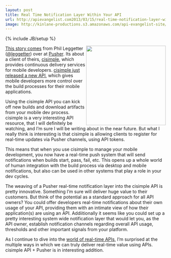 ```yaml
---
layout: post
title: Real Time Notification Layer Within Your API
url: http://apievangelist.com2013/03/15/real-time-notification-layer-within-your-api/
image: http://kinlane-productions.s3.amazonaws.com/api-evangelist-site/blog/cisimple-plus-pusher.png
---
```

{% include JB/setup %}<p>
     <img src="https://s3.amazonaws.com/kinlane-productions/api-evangelist/pusher/cisimple-plus-pusher.png"  width="250" align="right" />
</p>
<p>
     <a href="http://blog.pusher.com/using-pusher-to-power-cisimples-real-time-api/">This story comes</a> from Phil Leggetter (<a href="https://twitter.com/leggetter">@leggetter</a>) over at <a href="http://pusher.com/">Pusher</a>. Its about a client of theirs, <a href="https://www.cisimple.com/">cisimple</a>, which provides continuous delivery services for mobile developers. <a href="http://blog.cisimple.com/2013/03/06/check-out-our-shiny-new-api-and-pusher-integration/">cisimple just released a new API</a>, which gives mobile developers more control over the build processes for their mobile applications.
</p>
<p>
     Using the cisimple API you can kick off new builds and download artifacts from your mobile dev process. cisimple is a very interesting API resource, that I will definitely be watching, and I’m sure I will be writing about in the near future. But what I really think is interesting is that cisimple is allowing clients to register for real-time updates via Pusher channels, using API tokens.
</p>
<p>
     This means that when you use cisimple to manage your mobile development, you now have a real-time push system that will send notifications when builds start, pass, fail, etc. This opens up a whole world of human integration with the build process via desktop and mobile notifications, but also can be used in other systems that play a role in your dev cycles.
</p>
<p>
     The weaving of a Pusher real-time notification layer into the cisimple API is pretty innovative. Something I’m sure will deliver huge value to their customers. But think of the potential as a standard approach for all API owners? You could offer developers real-time notifications about their own usage of your API, providing them with an intimate view of how their application(s) are using an API. Addiitionally it seems like you could set up a pretty interesting system wide notification layer that would let you, as the API owner, establish notification channels regarding overall API usage, thresholds and other important signals from your platform.
</p>
<p>
     As I continue to dive into the <a title="real-time" href="http://apievangelist.com/trends/realtime.php" target="_blank">world of real-time APIs</a>, I’m surprised at the multiple ways in which we can truly deliver real-time value using APIs. cisimple API + Pusher is in interesting addition.
</p>
